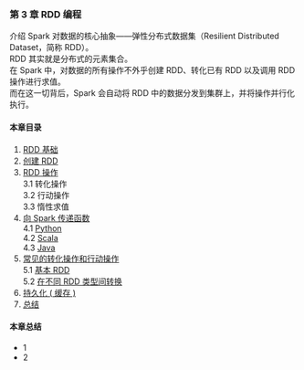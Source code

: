 ### 第 3 章	RDD 编程 ###
介绍 Spark 对数据的核心抽象——弹性分布式数据集（Resilient Distributed Dataset，简称 RDD）。  
RDD 其实就是分布式的元素集合。  
在 Spark 中，对数据的所有操作不外乎创建 RDD、转化已有 RDD 以及调用 RDD 操作进行求值。  
而在这一切背后，Spark 会自动将 RDD 中的数据分发到集群上，并将操作并行化执行。  
#### 本章目录 ####
1.	[RDD 基础](C1RDD基础.md)    
2.	[创建 RDD](C2创建RDD.md)    
3.	[RDD 操作](C3RDD操作.md)    
3.1	转化操作    
3.2	行动操作    
3.3	惰性求值    
4.	[向 Spark 传递函数](C4向Spark传递函数.md)    
4.1	[Python](P4PassFunctions.py)    
4.2	[Scala](S4PassFunctions.scala)    
4.3	[Java](J4PassFunctions.java)    
5.	[常见的转化操作和行动操作]()    
5.1	[基本 RDD]()    
5.2	[在不同 RDD 类型间转换]()    
6.	[持久化 ( 缓存 )]()    
7.	[总结]()  
#### 本章总结 ####    
-   1
-   2